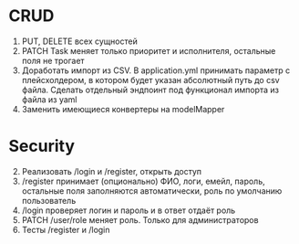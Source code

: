 ﻿# CRUD
1. PUT, DELETE всех сущностей
2. PATCH Task меняет только приоритет и исполнителя, остальные поля не трогает
3. Доработать импорт из CSV. В application.yml принимать параметр с плейсхолдером, в котором будет указан абсолютный путь до csv файла. Сделать отдельный эндпоинт под функционал импорта из файла из yaml
4. Заменить имеющиеся конвертеры на modelMapper

# Security
2. Реализовать /login и /register, открыть доступ
3. /register принимает (опционально) ФИО, логи, емейл, пароль, остальные поля заполняются автоматически, роль по умолчанию пользователь
4. /login проверяет логин и пароль и в ответ отдаёт роль
5. PATCH /user/role меняет роль. Только для администраторов
6. Тесты /register и /login
